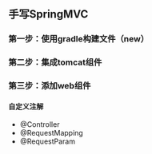 ## 手写SpringMVC

### 第一步：使用gradle构建文件（new）

### 第二步：集成tomcat组件

### 第三步：添加web组件
#### 自定义注解
- @Controller
- @RequestMapping
- @RequestParam